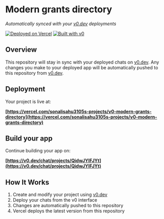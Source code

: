 # Modern grants directory

*Automatically synced with your [v0.dev](https://v0.dev) deployments*

[![Deployed on Vercel](https://img.shields.io/badge/Deployed%20on-Vercel-black?style=for-the-badge&logo=vercel)](https://vercel.com/sonalisahu3105s-projects/v0-modern-grants-directory)
[![Built with v0](https://img.shields.io/badge/Built%20with-v0.dev-black?style=for-the-badge)](https://v0.dev/chat/projects/QidwJYIFJYt)

## Overview

This repository will stay in sync with your deployed chats on [v0.dev](https://v0.dev).
Any changes you make to your deployed app will be automatically pushed to this repository from [v0.dev](https://v0.dev).

## Deployment

Your project is live at:

**[https://vercel.com/sonalisahu3105s-projects/v0-modern-grants-directory](https://vercel.com/sonalisahu3105s-projects/v0-modern-grants-directory)**

## Build your app

Continue building your app on:

**[https://v0.dev/chat/projects/QidwJYIFJYt](https://v0.dev/chat/projects/QidwJYIFJYt)**

## How It Works

1. Create and modify your project using [v0.dev](https://v0.dev)
2. Deploy your chats from the v0 interface
3. Changes are automatically pushed to this repository
4. Vercel deploys the latest version from this repository
